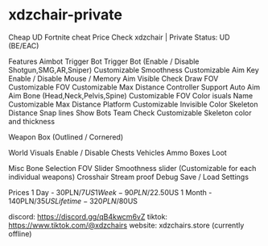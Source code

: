 # xdzchair-private
Cheap UD Fortnite cheat 
Price Check
xdzchair | Private
Status: UD (BE/EAC)

Features
Aimbot
Trigger Bot
Trigger Bot (Enable / Disable Shotgun,SMG,AR,Sniper)
Customizable Smoothness
Customizable Aim Key
Enable / Disable
Mouse / Memory Aim
Visible Check
Draw FOV
Customizable FOV
Customizable Max Distance
Controller Support
Auto Aim
Aim Bone (Head,Neck,Pelvis,Spine)
Customizable FOV Color
isuals
Name
Customizable Max Distance
Platform
Customizable Invisible Color
Skeleton
Distance
Snap lines
Show Bots
Team Check
Customizable Skeleton color and thickness

Weapon
Box (Outlined / Cornered)

World Visuals
Enable / Disable
Chests
Vehicles
Ammo Boxes
Loot

Misc
Bone Selection
FOV Slider
Smoothness slider (Customizable for each individual weapons)
Crosshair
Stream proof
Debug
Save / Load Settings

Prices
1 Day - 30PLN/7$US
1 Week - 90PLN/22.50$US
1 Month - 140PLN/35$US
Lifetime - 320PLN/80$US

discord: https://discord.gg/qB4kwcm6vZ
tiktok: https://www.tiktok.com/@xdzchairs
website: xdzchairs.store (currently offline)
